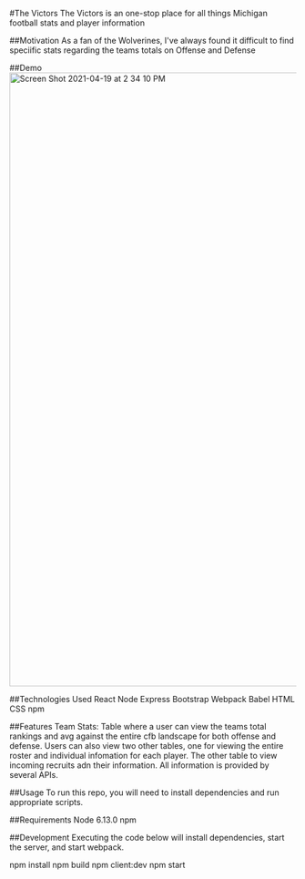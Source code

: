 #The Victors
The Victors is an one-stop place for all things Michigan football stats and player information 

##Motivation
As a fan of the Wolverines, I've always found it difficult to find speciific stats regarding the teams totals on Offense and Defense

##Demo
<img width="1078" alt="Screen Shot 2021-04-19 at 2 34 10 PM" src="https://user-images.githubusercontent.com/39653835/115285929-7b04cb00-a11c-11eb-85e0-9712269fd779.png">

##Technologies Used
React
Node
Express
Bootstrap
Webpack
Babel
HTML
CSS
npm

##Features
Team Stats: Table where a user can view the teams total rankings and avg against the entire cfb landscape for both offense and defense. 
Users can also view two other tables, one for viewing the entire roster and individual infomation for each player. 
The other table to view incoming recruits adn their information. All information is provided by several APIs.

##Usage
To run this repo, you will need to install dependencies and run appropriate scripts.

##Requirements
Node 6.13.0
npm

##Development
Executing the code below will install dependencies, start the server, and start webpack.

npm install
npm build
npm client:dev
npm start

